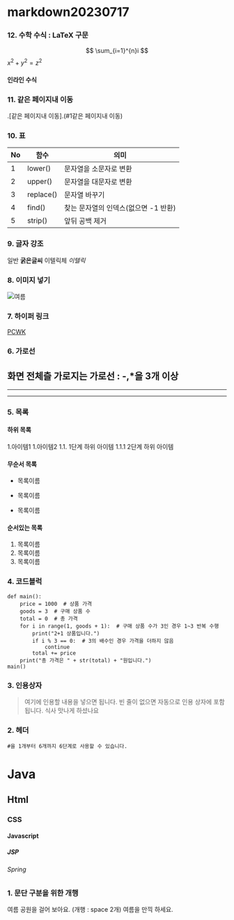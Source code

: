 # markdown20230717

### 12. 수학 수식 : LaTeX 구문
$$
\sum_{i=1}^{n}i
$$
$x^2 + y^2 = z^2$

#### 인라인 수식
### 11. 같은 페이지내 이동
.[같은 페이지내 이동].(#1같은 페이지내 이동)
### 10. 표
|No|함수|의미|
|-------------------|-------------------|-------------------|
|1|lower()|문자열을 소문자로 변환|
|2|upper()|문자열을 대문자로 변환|
|3|replace()|문자열 바꾸기|
|4|find()|찾는 문자열의 인덱스(없으면 -1 반환)|
|5|strip()|앞뒤 공백 제거|
### 9. 글자 강조
일반 **굵은글씨**
이텔릭체 *이텔릭*
### 8. 이미지 넣기
![여름](https://github.com/II-KJM-II/markdown20230717/blob/main/doc/abc.jpeg)
### 7. 하이퍼 링크
[PCWK](https://cafe.daum.net/pcwk)
### 6. 가로선
화면 전체츨 가로지는 가로선 : -,*을 3개 이상
---
***
---
### 5. 목록
#### 하위 목록
1.아이템1
1.아이템2
  1.1. 1단계 하위 아이템
   1.1.1 2단계 하위 아이템
#### 무순서 목록
* 목록이름
- 목록이름
+ 목록이름
#### 순서있는 목록
1. 목록이름
2. 목록이름
3. 목록이름
### 4. 코드블럭
```
def main():
    price = 1000  # 상품 가격
    goods = 3  # 구매 상품 수
    total = 0  # 총 가격
    for i in range(1, goods + 1):  # 구매 상품 수가 3인 경우 1~3 반복 수행
        print("2+1 상품입니다.")
        if i % 3 == 0:  # 3의 배수인 경우 가격을 더하지 않음
            continue
        total += price
    print("총 가격은 " + str(total) + "원입니다.")
main()
```
### 3. 인용상자
>여기에 인용할 내용을 넣으면 됩니다.
>빈 줄이 없으면 자동으로 인용 상자에 포함 됩니다.
식사 맛나게 하셨나요
### 2. 헤더
```#을 1개부터 6개까지 6단계로 사용할 수 있습니다.```
# Java
## Html
### CSS
#### Javascript
##### JSP
###### Spring
### 1. 문단 구분을 위한 개행
여름 공원을 걸어 보아요.
(개행 : space 2개)
여름을 만끽 하세요.
